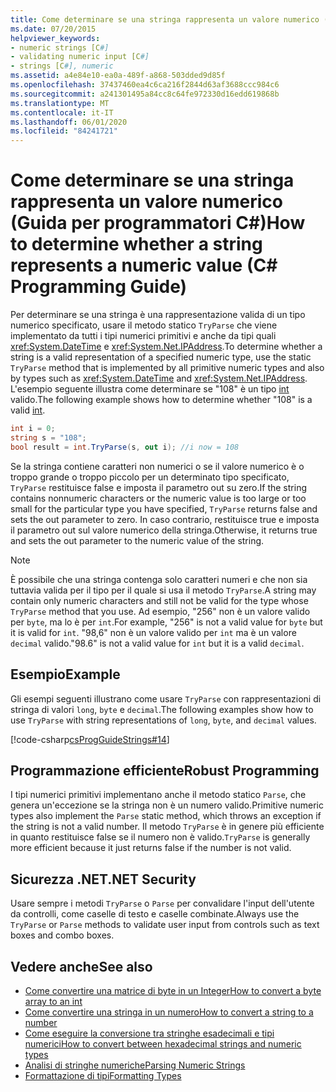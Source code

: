 ```yaml
---
title: Come determinare se una stringa rappresenta un valore numerico (Guida per programmatori C#)
ms.date: 07/20/2015
helpviewer_keywords:
- numeric strings [C#]
- validating numeric input [C#]
- strings [C#], numeric
ms.assetid: a4e84e10-ea0a-489f-a868-503dded9d85f
ms.openlocfilehash: 37437460ea4c6ca216f2844d63af3688ccc984c6
ms.sourcegitcommit: a241301495a84cc8c64fe972330d16edd619868b
ms.translationtype: MT
ms.contentlocale: it-IT
ms.lasthandoff: 06/01/2020
ms.locfileid: "84241721"
---
```

# <a name="how-to-determine-whether-a-string-represents-a-numeric-value-c-programming-guide"></a><span data-ttu-id="e4fb6-102">Come determinare se una stringa rappresenta un valore numerico (Guida per programmatori C#)</span><span class="sxs-lookup"><span data-stu-id="e4fb6-102">How to determine whether a string represents a numeric value (C# Programming Guide)</span></span>
<span data-ttu-id="e4fb6-103">Per determinare se una stringa è una rappresentazione valida di un tipo numerico specificato, usare il metodo statico `TryParse` che viene implementato da tutti i tipi numerici primitivi e anche da tipi quali <xref:System.DateTime> e <xref:System.Net.IPAddress>.</span><span class="sxs-lookup"><span data-stu-id="e4fb6-103">To determine whether a string is a valid representation of a specified numeric type, use the static `TryParse` method that is implemented by all primitive numeric types and also by types such as <xref:System.DateTime> and <xref:System.Net.IPAddress>.</span></span> <span data-ttu-id="e4fb6-104">L'esempio seguente illustra come determinare se "108" è un tipo [int](../../language-reference/builtin-types/integral-numeric-types.md) valido.</span><span class="sxs-lookup"><span data-stu-id="e4fb6-104">The following example shows how to determine whether "108" is a valid [int](../../language-reference/builtin-types/integral-numeric-types.md).</span></span>  
  
```csharp  
int i = 0;
string s = "108";  
bool result = int.TryParse(s, out i); //i now = 108  
```  
  
 <span data-ttu-id="e4fb6-105">Se la stringa contiene caratteri non numerici o se il valore numerico è o troppo grande o troppo piccolo per un determinato tipo specificato, `TryParse` restituisce false e imposta il parametro out su zero.</span><span class="sxs-lookup"><span data-stu-id="e4fb6-105">If the string contains nonnumeric characters or the numeric value is too large or too small for the particular type you have specified, `TryParse` returns false and sets the out parameter to zero.</span></span> <span data-ttu-id="e4fb6-106">In caso contrario, restituisce true e imposta il parametro out sul valore numerico della stringa.</span><span class="sxs-lookup"><span data-stu-id="e4fb6-106">Otherwise, it returns true and sets the out parameter to the numeric value of the string.</span></span>  
  
> [!NOTE]
> <span data-ttu-id="e4fb6-107">È possibile che una stringa contenga solo caratteri numeri e che non sia tuttavia valida per il tipo per il quale si usa il metodo `TryParse`.</span><span class="sxs-lookup"><span data-stu-id="e4fb6-107">A string may contain only numeric characters and still not be valid for the type whose `TryParse` method that you use.</span></span> <span data-ttu-id="e4fb6-108">Ad esempio, "256" non è un valore valido per `byte`, ma lo è per `int`.</span><span class="sxs-lookup"><span data-stu-id="e4fb6-108">For example, "256" is not a valid value for `byte` but it is valid for `int`.</span></span> <span data-ttu-id="e4fb6-109">"98,6" non è un valore valido per `int` ma è un valore `decimal` valido.</span><span class="sxs-lookup"><span data-stu-id="e4fb6-109">"98.6" is not a valid value for `int` but it is a valid `decimal`.</span></span>  
  
## <a name="example"></a><span data-ttu-id="e4fb6-110">Esempio</span><span class="sxs-lookup"><span data-stu-id="e4fb6-110">Example</span></span>  
 <span data-ttu-id="e4fb6-111">Gli esempi seguenti illustrano come usare `TryParse` con rappresentazioni di stringa di valori `long`, `byte` e `decimal`.</span><span class="sxs-lookup"><span data-stu-id="e4fb6-111">The following examples show how to use `TryParse` with string representations of `long`, `byte`, and `decimal` values.</span></span>  
  
 [!code-csharp[csProgGuideStrings#14](~/samples/snippets/csharp/VS_Snippets_VBCSharp/csProgGuideStrings/CS/Strings.cs#14)]  
  
## <a name="robust-programming"></a><span data-ttu-id="e4fb6-112">Programmazione efficiente</span><span class="sxs-lookup"><span data-stu-id="e4fb6-112">Robust Programming</span></span>  
 <span data-ttu-id="e4fb6-113">I tipi numerici primitivi implementano anche il metodo statico `Parse`, che genera un'eccezione se la stringa non è un numero valido.</span><span class="sxs-lookup"><span data-stu-id="e4fb6-113">Primitive numeric types also implement the `Parse` static method, which throws an exception if the string is not a valid number.</span></span> <span data-ttu-id="e4fb6-114">Il metodo `TryParse` è in genere più efficiente in quanto restituisce false se il numero non è valido.</span><span class="sxs-lookup"><span data-stu-id="e4fb6-114">`TryParse` is generally more efficient because it just returns false if the number is not valid.</span></span>  
  
## <a name="net-security"></a><span data-ttu-id="e4fb6-115">Sicurezza .NET</span><span class="sxs-lookup"><span data-stu-id="e4fb6-115">.NET Security</span></span>  
 <span data-ttu-id="e4fb6-116">Usare sempre i metodi `TryParse` o `Parse` per convalidare l'input dell'utente da controlli, come caselle di testo e caselle combinate.</span><span class="sxs-lookup"><span data-stu-id="e4fb6-116">Always use the `TryParse` or `Parse` methods to validate user input from controls such as text boxes and combo boxes.</span></span>  
  
## <a name="see-also"></a><span data-ttu-id="e4fb6-117">Vedere anche</span><span class="sxs-lookup"><span data-stu-id="e4fb6-117">See also</span></span>

- [<span data-ttu-id="e4fb6-118">Come convertire una matrice di byte in un Integer</span><span class="sxs-lookup"><span data-stu-id="e4fb6-118">How to convert a byte array to an int</span></span>](../types/how-to-convert-a-byte-array-to-an-int.md)
- [<span data-ttu-id="e4fb6-119">Come convertire una stringa in un numero</span><span class="sxs-lookup"><span data-stu-id="e4fb6-119">How to convert a string to a number</span></span>](../types/how-to-convert-a-string-to-a-number.md)
- [<span data-ttu-id="e4fb6-120">Come eseguire la conversione tra stringhe esadecimali e tipi numerici</span><span class="sxs-lookup"><span data-stu-id="e4fb6-120">How to convert between hexadecimal strings and numeric types</span></span>](../types/how-to-convert-between-hexadecimal-strings-and-numeric-types.md)
- [<span data-ttu-id="e4fb6-121">Analisi di stringhe numeriche</span><span class="sxs-lookup"><span data-stu-id="e4fb6-121">Parsing Numeric Strings</span></span>](../../../standard/base-types/parsing-numeric.md)
- [<span data-ttu-id="e4fb6-122">Formattazione di tipi</span><span class="sxs-lookup"><span data-stu-id="e4fb6-122">Formatting Types</span></span>](../../../standard/base-types/formatting-types.md)
